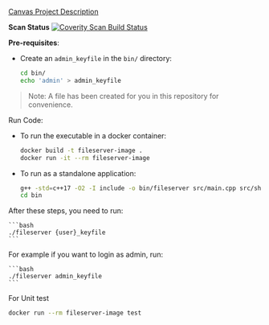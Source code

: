 [Canvas Project Description](https://canvas.sfu.ca/courses/88624/pages/bibifi-build-it-break-it-fix-it)

**Scan Status** <a href="https://scan.coverity.com/projects/cmpt785-bibifi-9f823095-7380-471a-87cd-be9e3801708f"> 
  <img alt="Coverity Scan Build Status"
       src="https://scan.coverity.com/projects/31394/badge.svg"/>
</a>

**Pre-requisites**:

- Create an `admin_keyfile` in the `bin/` directory:
    
    ```bash
    cd bin/
    echo 'admin' > admin_keyfile
    ```
> Note: A file has been created for you in this repository for convenience.
    
Run Code:

- To run the executable in a docker container:

    ```bash
    docker build -t fileserver-image .
    docker run -it --rm fileserver-image
    ```
    
- To run as a standalone application:

    ```bash
    g++ -std=c++17 -O2 -I include -o bin/fileserver src/main.cpp src/shell.cpp src/fs_utils.cpp
    cd bin
    ```

After these steps, you need to run:

    ```bash
    ./fileserver {user}_keyfile
    ```

For example if you want to login as admin, run:

    ```bash
    ./fileserver admin_keyfile
    ```

For Unit test

```bash 
docker run --rm fileserver-image test

```